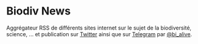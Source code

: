 # Biodiv News

Aggrégateur RSS de différents sites internet sur le sujet de la biodiversité, science, ... et publication sur [Twitter](https://twitter.com/Biodiv_News) ainsi que sur [Telegram](https://t.me/biodiv_news) par [@bi_alive](https://twitter.com/bi_alive).
